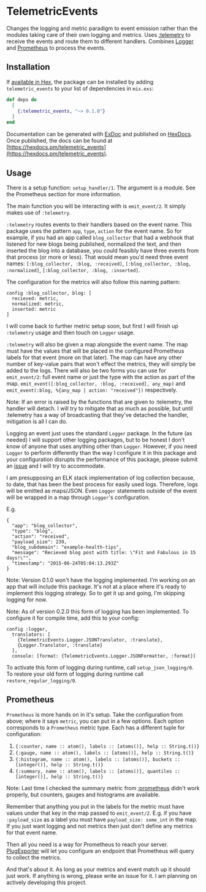 # TelemetricEvents

Changes the logging and metric paradigm to event emission rather than the 
modules taking care of their own logging and metrics. Uses [:telemetry](https://hexdocs.pm/telemetry/)
to receive the events and route them to different handlers. Combines [Logger](https://hexdocs.pm/logger/Logger.html)
and [Prometheus](https://hexdocs.pm/prometheus_ex/Prometheus.html) to process 
the events.

## Installation

If [available in Hex](https://hex.pm/docs/publish), the package can be installed
by adding `telemetric_events` to your list of dependencies in `mix.exs`:

```elixir
def deps do
  [
    {:telemetric_events, "~> 0.1.0"}
  ]
end
```

Documentation can be generated with [ExDoc](https://github.com/elixir-lang/ex_doc)
and published on [HexDocs](https://hexdocs.pm). Once published, the docs can
be found at [https://hexdocs.pm/telemetric_events](https://hexdocs.pm/telemetric_events).

## Usage

There is a setup function: `setup_handler/1`. The argument is a module. See 
the Prometheus section for more information.

The main function you will be interacting with is `emit_event/2`. It simply makes 
use of `:telemetry`. 

`:telemetry` routes events to their handlers based on the event name. This 
package uses the pattern `app`, `type`, `action` for the event name. So for 
example, if you had an app called `blog_collector` that had a webhook that 
listened for new blogs being published, normalized the text, and then inserted
the blog into a database, you could feasibly have three events from that process
(or more or less). That would mean you'd need three event names: 
`[:blog_collector, :blog, :received]`, `[:blog_collector, :blog, :normalized]`, 
`[:blog_collector, :blog, :inserted]`.

The configuration for the metrics will also follow this naming pattern:
```
config :blog_collector, blog: [
  recieved: metric,
  normalized: metric,
  inserted: metric
]
```
I will come back to further metric setup soon, but first I will finish up 
`:telemetry` usage and then touch on `Logger` usage.

`:telemetry` will also be given a map alongside the event name. The map must have
the values that will be placed in the configured Prometheus labels for that event
(more on that later). The map can have any other number of key-value pairs that 
won't effect the metrics, they will simply be added to the logs. There will also
be two forms you can use for `emit_event/2`: full event name or just the type 
with the action as part of the map. 
`emit_event([:blog_collector, :blog, :received], any_map)` and 
`emit_event(:blog, %{any_map | action: "received"})` respectively.

Note: If an error is raised by the functions that are given to :telemetry, the 
handler will detach. I will try to mitigate that as much as possible, but until 
:telemetry has a way of broadcasting that they've detached the handler, 
mitigation is all I can do.

Logging an event just uses the standard `Logger` package. In the future (as 
needed) I will support other logging packages, but to be honest I don't know of 
anyone that uses anything other than `Logger`. However, if you need `Logger` to 
perform differently than the way I configure it in this package and your 
configuration disrupts the performance of this package, please submit an 
[issue](https://github.com/thebriz24/telemetric_events/issues/new) and I will 
try to accommodate.

I am presupposing an ELK stack implementation of log collection because, to date,
that has been the best process for easily used logs. Therefore, logs will be 
emitted as maps/JSON. Even `Logger` statements outside of the event will be 
wrapped in a map through `Logger`'s configuration. 

E.g. 
```
{
  "app": "blog_collector",
  "type": "blog",
  "action": "received",
  "payload_size": 239,
  "blog_subdomain": "example-health-tips",
  "message": "Recieved blog post with title: \"Fit and Fabulous in 15 days!\"",
  "timestamp": "2015-06-24T05:04:13.293Z"
}
```

Note: Version 0.1.0 won't have the logging implemented. I'm working on an app
that will include this package. It's not at a place where it's ready to 
implement this logging strategy. So to get it up and going, I'm skipping 
logging for now.

Note: As of version 0.2.0 this form of logging has been implemented.  To 
configure it for compile time, add this to your config: 
```
config :logger,
  translators: [
    {TelemetricEvents.Logger.JSONTranslator, :translate},
    {Logger.Translator, :translate}
  ],
  console: [format: {TelemetricEvents.Logger.JSONFormatter, :format}]

```
To activate this form of logging during runtime, call `setup_json_logging/0`.
To restore your old form of logging during runtime call 
`restore_regular_logging/0`.

## Prometheus
`Prometheus` is more hands on in it's setup. Take the configuration from above;
where it says `metric`, you can put in a few options. Each option corresponds 
to a `Prometheus` metric type. Each has a different tuple for 
configuration:

1. `{:counter, name :: atom(), labels :: [atoms()], help :: String.t()}`
2. `{:gauge, name :: atom(), labels :: [atoms()], help :: String.t()}` 
3. `{:histogram, name :: atom(), labels :: [atoms()], buckets :: [integer()], help :: String.t()}` 
4. `{:summary, name :: atom(), labels :: [atoms()], quantiles :: [integer()], help :: String.t()}` 

Note: Last time I checked the summary metric from 
[:prometheus](https://hex.pm/packages/prometheus) didn't work properly, but 
counters, gauges and histograms are available. 

Remember that anything you put in the labels for the metric must have values 
under that key in the map passed to `emit_event/2`. E.g. if you have 
`:payload_size` as a label you must have `payload_size: some_int` in the map. 
If you just want logging and not metrics then just don't define any metrics for 
that event name.

Then all you need is a way for Prometheus to reach your server.
[PlugExporter](https://hexdocs.pm/prometheus_plugs/Prometheus.PlugExporter.html)
will let you configure an endpoint that Prometheus will query to collect the 
metrics.

And that's about it. As long as your metrics and event match up it should just 
work. If anything is wrong, please write an issue for it. I am planning on 
actively developing this project.
